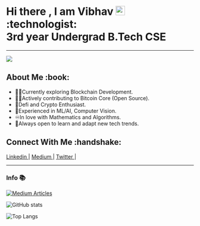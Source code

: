 

<h1>Hi there , I am Vibhav <img src="https://media.giphy.com/media/hvRJCLFzcasrR4ia7z/giphy.gif" width="25px"> <br>
:technologist: <br>
3rd year Undergrad B.Tech CSE
</h1>
<hr>

<p align="left"> <img src="https://komarev.com/ghpvc/?username=Vib-UX"> </p>

<h2>About Me :book: </h2>

- :man_technologist:Currently exploring Blockchain Development. <br>
- :man_student:Actively contributing to Bitcoin Core (Open Source). <br>
- :scroll:Defi and Crypto Enthusiast. <br>
- :monocle_face:Experienced in ML/AI, Computer Vision.
- :infinity:In love with Mathematics and Algorithms. <br>
- :100:Always open to learn and adapt new tech trends. 


<h2>Connect With Me :handshake: </h2>
<p>
  <a href = "https://www.linkedin.com/in/vibhav-sharma-68bb076b/"> Linkedin </a> <span> | </span>
  <a href = "https://vibchess123.medium.com/"> Medium </a> <span> | </span>
  <a href = "https://twitter.com/crypto_vib/"> Twitter </a> <span> | </span>
  
</p>

  
---
### Info :books: 

[![Medium Articles](https://github-cards-external-blogs.souravdey777.vercel.app/getMediumBlogs?username=@vibchess123&type=horizontal)](https://medium.com/@vibchess123)

![GitHub stats](https://github-readme-stats.vercel.app/api?username=Vib-UX&show_icons=true&count_private=true&theme=radical)

![Top Langs](https://github-readme-stats.vercel.app/api/top-langs/?username=Vib-UX&layout=compact&count_private=true&theme=radical&langs_count=10)
